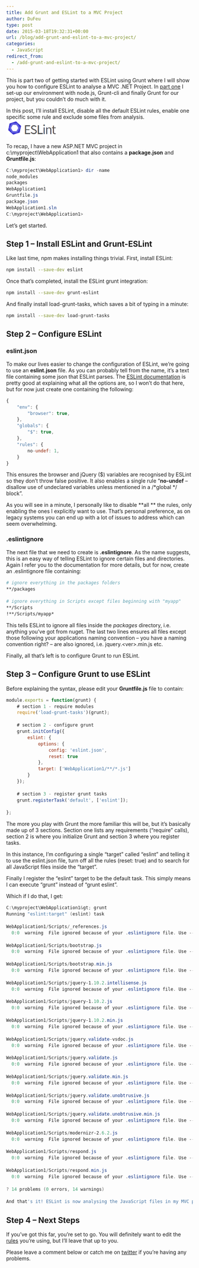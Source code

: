 ```yaml
---
title: Add Grunt and ESLint to a MVC Project
author: DuFeu
type: post
date: 2015-03-18T19:32:31+00:00
url: /blog/add-grunt-and-eslint-to-a-mvc-project/
categories:
  - JavaScript
redirect_from:
  - /add-grunt-and-eslint-to-a-mvc-project/
---
```


This is part two of getting started with ESLint using Grunt where I will show you how to configure ESLint to analyse a MVC .NET Project. In [part one][1] I set-up our environment with node.js, Grunt-cli and finally Grunt for our project, but you couldn&#8217;t do much with it.

In this post, I&#8217;ll install ESLint, disable all the default ESLint rules, enable one specific some rule and exclude some files from analysis.
![Add Grunt and ESLint to a MVC Project](../../../images/2015/01/ESLint.png "Add Grunt and ESLint to a MVC Project")

To recap, I have a new ASP.NET MVC project in c:\myproject\WebApplication1 that also contains a **package.json** and **Gruntfile.js**:

```powershell
C:\myproject\WebApplication1> dir -name
node_modules
packages
WebApplication1
Gruntfile.js
package.json
WebApplication1.sln
C:\myproject\WebApplication1>
```

Let&#8217;s get started.

## Step 1 &#8211; Install ESLint and Grunt-ESLint

Like last time, npm makes installing things trivial. First, install ESLint:

```bash
npm install --save-dev eslint

```

Once that&#8217;s completed, install the ESLint grunt integration:

```bash
npm install --save-dev grunt-eslint

```

And finally install load-grunt-tasks, which saves a bit of typing in a minute:

```bash
npm install --save-dev load-grunt-tasks

```

## Step 2 &#8211; Configure ESLint

### eslint.json

To make our lives easier to change the configuration of ESLint, we&#8217;re going to use an **eslint.json** file. As you can probably tell from the name, it&#8217;s a text file containing some json that ESLint parses. The [ESLint documentation][3] is pretty good at explaining what all the options are, so I won&#8217;t do that here, but for now just create one containing the following:

```javascript
{
    "env": {
        "browser": true,
    },
	"globals": {
        "$": true,
    },
	"rules": {
        no-undef: 1,
    }
}
```

This ensures the browser and jQuery (\$) variables are recognised by ESLint so they don&#8217;t throw false positive. It also enables a single rule &#8220;**no-undef** &#8211; disallow use of undeclared variables unless mentioned in a /\*global \*/ block&#8221;.

As you will see in a minute, I personally like to disable \*\*all \*\* the rules, only enabling the ones I explicitly want to use. That&#8217;s personal preference, as on legacy systems you can end up with a lot of issues to address which can seem overwhelming.

### .eslintignore

The next file that we need to create is **.eslintignore**. As the name suggests, this is an easy way of telling ESLint to ignore certain files and directories. Again I refer you to the documentation for more details, but for now, create an .eslintignore file containing:

```bash
# ignore everything in the packages folders
**/packages

# ignore everything in Scripts except files beginning with "myapp"
**/Scripts
!**/Scripts/myapp*
```

This tells ESLint to ignore all files inside the _packages_ directory, i.e. anything you&#8217;ve got from nuget. The last two lines ensures all files except those following your applications naming convention &#8211; you have a naming convention right? &#8211; are also ignored, i.e. jquery.&lt;ver&gt;.min.js etc.

Finally, all that&#8217;s left is to configure Grunt to run ESLint.

## Step 3 &#8211; Configure Grunt to use ESLint

Before explaining the syntax, please edit your **Gruntfile.js** file to contain:

```javascript
module.exports = function(grunt) {
	# section 1 - require modules
	require('load-grunt-tasks')(grunt);

	# section 2 - configure grunt
	grunt.initConfig({
		eslint: {
			options: {
				config: 'eslint.json',
				reset: true
			},
			target: ['WebApplication1/**/*.js']
		}
	});

	# section 3 - register grunt tasks
	grunt.registerTask('default', ['eslint']);

};
```

The more you play with Grunt the more familiar this will be, but it&#8217;s basically made up of 3 sections. Section one lists any requirements (&#8220;require&#8221; calls), section 2 is where you initialize Grunt and section 3 where you register tasks.

In this instance, I&#8217;m configuring a single &#8220;target&#8221; called &#8220;eslint&#8221; and telling it to use the eslint.json file, turn off all the rules (reset: true) and to search for all JavaScript files inside the &#8220;target&#8221;.

Finally I register the &#8220;eslint&#8221; target to be the default task. This simply means I can execute &#8220;grunt&#8221; instead of &#8220;grunt eslint&#8221;.

Which if I do that, I get:

```powershell
C:\myproject\WebApplication1&gt; grunt
Running "eslint:target" (eslint) task

WebApplication1/Scripts/_references.js
  0:0  warning  File ignored because of your .eslintignore file. Use --no-ignore to override

WebApplication1/Scripts/bootstrap.js
  0:0  warning  File ignored because of your .eslintignore file. Use --no-ignore to override

WebApplication1/Scripts/bootstrap.min.js
  0:0  warning  File ignored because of your .eslintignore file. Use --no-ignore to override

WebApplication1/Scripts/jquery-1.10.2.intellisense.js
  0:0  warning  File ignored because of your .eslintignore file. Use --no-ignore to override

WebApplication1/Scripts/jquery-1.10.2.js
  0:0  warning  File ignored because of your .eslintignore file. Use --no-ignore to override

WebApplication1/Scripts/jquery-1.10.2.min.js
  0:0  warning  File ignored because of your .eslintignore file. Use --no-ignore to override

WebApplication1/Scripts/jquery.validate-vsdoc.js
  0:0  warning  File ignored because of your .eslintignore file. Use --no-ignore to override

WebApplication1/Scripts/jquery.validate.js
  0:0  warning  File ignored because of your .eslintignore file. Use --no-ignore to override

WebApplication1/Scripts/jquery.validate.min.js
  0:0  warning  File ignored because of your .eslintignore file. Use --no-ignore to override

WebApplication1/Scripts/jquery.validate.unobtrusive.js
  0:0  warning  File ignored because of your .eslintignore file. Use --no-ignore to override

WebApplication1/Scripts/jquery.validate.unobtrusive.min.js
  0:0  warning  File ignored because of your .eslintignore file. Use --no-ignore to override

WebApplication1/Scripts/modernizr-2.6.2.js
  0:0  warning  File ignored because of your .eslintignore file. Use --no-ignore to override

WebApplication1/Scripts/respond.js
  0:0  warning  File ignored because of your .eslintignore file. Use --no-ignore to override

WebApplication1/Scripts/respond.min.js
  0:0  warning  File ignored because of your .eslintignore file. Use --no-ignore to override

? 14 problems (0 errors, 14 warnings)

And that's it! ESLint is now analysing the JavaScript files in my MVC project.
```

## Step 4 &#8211; Next Steps

If you&#8217;ve got this far, you&#8217;re set to go. You will definitely want to edit the [rules][4] you&#8217;re using, but I&#8217;ll leave that up to you.

Please leave a comment below or catch me on [twitter][5] if you&#8217;re having any problems.

[1]: http://localhost:8000/empty/getting-started-with-eslint-using-grunt/
[2]: ../../../images/2015/01/ESLint.png
[3]: http://eslint.org/docs/configuring/
[4]: http://eslint.org/docs/rules/
[5]: https://www.twitter.com/mattdufeu
